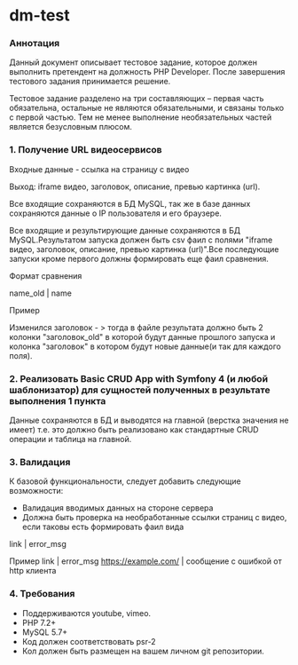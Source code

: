 # dm-test

### Аннотация

Данный документ описывает тестовое задание, которое должен выполнить претендент на должность PHP Developer.
После завершения тестового задания принимается решение.

Тестовое задание разделено на три составляющих – первая часть обязательна, остальные не являются обязательными, и связаны только с первой частью. Тем не менее выполнение необязательных частей является безусловным плюсом.

### 1. Получение URL видеосервисов

Входные данные - ссылка на страницу с видео

Выход: iframe видео, заголовок, описание, превью картинка (url).

Все входящие сохраняются в БД MySQL, так же в базе данных сохраняются данные о IP пользователя и его браузере.

Все входящие и результирующие данные сохраняются в БД MySQL.Результатом запуска должен быть csv фаил с полями "iframe видео, заголовок, описание, превью картинка (url)".Все последующие запуски кроме первого должны формировать еще фаил сравнения.

Формат сравнения

name_old | name

Пример

Изменился заголовок - > тогда в файле результата должно быть 2 колонки "заголовок_old" в которой будут данные прошлого запуска и колонка "заголовок" в котором будут новые данные(и так для каждого поля).

### 2. Реализовать Basic CRUD App with Symfony 4 (и любой шаблонизатор) для сущностей полученных в результате выполнения 1 пункта

Данные сохраняются в БД и выводятся на главной (верстка значения не имеет) т.е. это должно быть реализовано как стандартные CRUD операции и таблица на главной.

### 3. Валидация
К базовой функциональности, следует добавить следующие возможности:

- Валидация вводимых данных на стороне сервера
- Должна быть проверка на необработанные ссылки страниц с видео, если таковы есть формировать фаил вида

link | error_msg

Пример
link | error_msg
https://example.com/ | сообщение с ошибкой от http клиента

### 4. Требования

- Поддерживаются youtube, vimeo.
- PHP 7.2+
- MySQL 5.7+
- Код должен соответствовать psr-2
- Кол должен быть размещен на вашем личном git репозитории.

